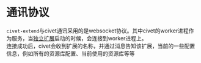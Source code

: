 # 通讯协议

`civet-extend`与civet通讯采用的是websocket协议。其中civet的worker进程作为服务，当[独立扩展]()启动的时候，会连接到worker进程上。  
连接成功后，civet会收到扩展的名称，并通过消息告知该扩展，当前的一些配置信息，例如所有的资源库配置、当前使用的资源库等等  

### 